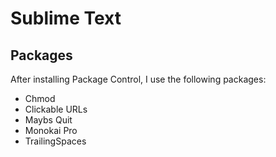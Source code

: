 # Sublime Text

## Packages

After installing Package Control, I use the following packages:

- Chmod
- Clickable URLs
- Maybs Quit
- Monokai Pro
- TrailingSpaces
